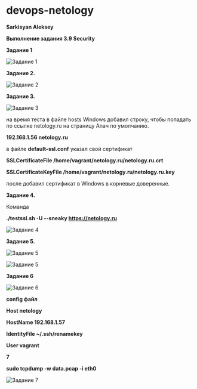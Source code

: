 # devops-netology
**Sarkisyan Aleksey**

**Выполнение задания 3.9 Security**


**Задание 1**

![Задание 1](/dz3.9/1.PNG)


**Задание 2.**

![Задание 2](/dz3.9/2.PNG)


**Задание 3.**

![Задание 3](/dz3.9/3.PNG)

на время теста в файле hosts Windows добавил строку, чтобы попадать по ссылке netology.ru на страницу Апач по умолчанию.

**192.168.1.56		netology.ru**

в файле **default-ssl.conf** указал свой сертификат

**SSLCertificateFile      /home/vagrant/netology.ru/netology.ru.crt**

**SSLCertificateKeyFile /home/vagrant/netology.ru/netology.ru.key**

после добавил сертификат в Windows в корневые доверенные.


**Задание 4.**

Команда

**./testssl.sh -U --sneaky https://netology.ru**

![Задание 4](/dz3.9/4.PNG)


**Задание 5.**

![Задание 5](/dz3.9/5.PNG)

![Задание 5](/dz3.9/5_1.PNG)


**Задание 6**

![Задание 6](/dz3.9/6.PNG)

**config файл**

**Host netology**

   **HostName 192.168.1.57**
   
   **IdentityFile ~/.ssh/renamekey**
   
   **User vagrant**
   
**7**

**sudo tcpdump -w data.pcap -i eth0**

![Задание 7](/dz3.9/7.PNG)
   

